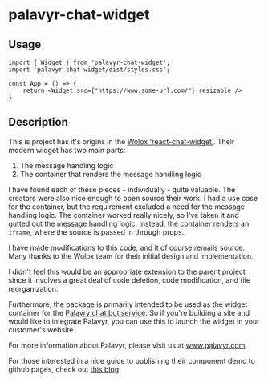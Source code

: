 # palavyr-chat-widget

## Usage

    import { Widget } from 'palavyr-chat-widget';
    import 'palavyr-chat-widget/dist/styles.css';

    const App = () => {
        return <Widget src={"https://www.some-url.com/"} resizable />
    }

## Description

This is project has it's origins in the <a href="https://github.com/Wolox/react-chat-widget">Wolox 'react-chat-widget'</a>. Their modern widget has two main parts:

1. The message handling logic
2. The container that renders the message handling logic

I have found each of these pieces - individually - quite valuable. The creators were also nice enough to open source their work. I had a use case for the container, but the requirement excluded a need for the message handling logic. The container worked really nicely, so I've taken it and gutted out the message handling logic. Instead, the container renders an `iframe`, where the source is passed in through props.

I have made modifications to this code, and it of course remails source. Many thanks to the Wolox team for their initial design and implementation.

I didn't feel this would be an appropriate extension to the parent project since it involves a great deal of code deletion, code modification, and file reorganization.

Furthermore, the package is primarily intended to be used as the widget container for the <a href="https://www.palavyr.com">Palavry chat bot service</a>. So if you're building a site and would like to integrate Palavyr, you can use this to launch the widget in your customer's website.

For more information about Palavyr, please visit us at www.palavyr.com


For those interested in a nice guide to publishing their component demo to github pages, check out [this blog](https://medium.com/dailyjs/building-a-react-component-with-webpack-publish-to-npm-deploy-to-github-guide-6927f60b3220)